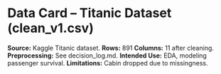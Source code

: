 
# Data Card – Titanic Dataset (clean_v1.csv)

**Source:** Kaggle Titanic dataset.
**Rows:** 891
**Columns:** 11 after cleaning.
**Preprocessing:** See decision_log.md.
**Intended Use:** EDA, modeling passenger survival.
**Limitations:** Cabin dropped due to missingness.
